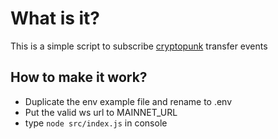# What is it?

This is a simple script to subscribe [cryptopunk](https://etherscan.io/address/0xb47e3cd837dDF8e4c57F05d70Ab865de6e193BBB) transfer events

## How to make it work?

- Duplicate the env example file and rename to .env
- Put the valid ws url to MAINNET_URL
- type `node src/index.js` in console
